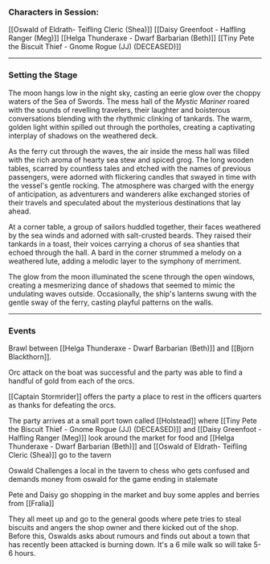 ### Characters in Session:

[[Oswald of Eldrath- Teifling Cleric (Shea)]]
[[Daisy Greenfoot - Halfling Ranger (Meg)]]
[[Helga Thunderaxe - Dwarf Barbarian (Beth)]]
[[Tiny Pete the Biscuit Thief - Gnome Rogue (JJ) (DECEASED)]]

---
### Setting the Stage

The moon hangs low in the night sky, casting an eerie glow over the choppy waters of the Sea of Swords. The mess hall of the _Mystic Mariner_ roared with the sounds of revelling travelers, their laughter and boisterous conversations blending with the rhythmic clinking of tankards. The warm, golden light within spilled out through the portholes, creating a captivating interplay of shadows on the weathered deck.

As the ferry cut through the waves, the air inside the mess hall was filled with the rich aroma of hearty sea stew and spiced grog. The long wooden tables, scarred by countless tales and etched with the names of previous passengers, were adorned with flickering candles that swayed in time with the vessel's gentle rocking. The atmosphere was charged with the energy of anticipation, as adventurers and wanderers alike exchanged stories of their travels and speculated about the mysterious destinations that lay ahead.

At a corner table, a group of sailors huddled together, their faces weathered by the sea winds and adorned with salt-crusted beards. They raised their tankards in a toast, their voices carrying a chorus of sea shanties that echoed through the hall. A bard in the corner strummed a melody on a weathered lute, adding a melodic layer to the symphony of merriment.

The glow from the moon illuminated the scene through the open windows, creating a mesmerizing dance of shadows that seemed to mimic the undulating waves outside. Occasionally, the ship's lanterns swung with the gentle sway of the ferry, casting playful patterns on the walls.

---
### Events

Brawl between [[Helga Thunderaxe - Dwarf Barbarian (Beth)]] and [[Bjorn Blackthorn]]. 

Orc attack on the boat was successful and the party was able to find a handful of gold from each of the orcs. 

[[Captain Stormrider]] offers the party a place to rest in the officers quarters as thanks for defeating the orcs.

The party arrives at a small port town called [[Holstead]] where [[Tiny Pete the Biscuit Thief - Gnome Rogue (JJ) (DECEASED)]] and [[Daisy Greenfoot - Halfling Ranger (Meg)]] look around the market for food and [[Helga Thunderaxe - Dwarf Barbarian (Beth)]] and [[Oswald of Eldrath- Teifling Cleric (Shea)]] go to the tavern

Oswald Challenges a local in the tavern to chess who gets confused and demands money from oswald for the game ending in stalemate

Pete and Daisy go shopping in the market and buy some apples and berries from [[Fralia]]

They all meet up and go to the general goods where pete tries to steal biscuits and angers the shop owner and there kicked out of the shop. Before this, Oswalds asks about rumours and finds out about a town that has recently been attacked is burning down.  It's a 6 mile walk so will take 5-6 hours.





